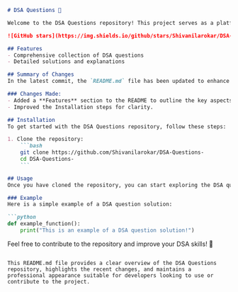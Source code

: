 ```markdown
# DSA Questions 🚀

Welcome to the DSA Questions repository! This project serves as a platform for developers and learners to practice and enhance their skills in Data Structures and Algorithms (DSA). This repository is designed to help you improve your understanding of various data structures and algorithms through a collection of questions and solutions.

![GitHub stars](https://img.shields.io/github/stars/Shivanilarokar/DSA-Questions-?style=social) ![Forks](https://img.shields.io/github/forks/Shivanilarokar/DSA-Questions-?style=social)

## Features
- Comprehensive collection of DSA questions
- Detailed solutions and explanations

## Summary of Changes
In the latest commit, the `README.md` file has been updated to enhance the clarity and usability of the documentation. A new **Features** section was added, making it easier for users to understand the key aspects of the repository.

### Changes Made:
- Added a **Features** section to the README to outline the key aspects of the repository.
- Improved the Installation steps for clarity.

## Installation
To get started with the DSA Questions repository, follow these steps:

1. Clone the repository:
    ```bash
    git clone https://github.com/Shivanilarokar/DSA-Questions-
    cd DSA-Questions-
    ```

## Usage
Once you have cloned the repository, you can start exploring the DSA questions and their solutions.

### Example
Here is a simple example of a DSA question solution:

```python
def example_function():
    print("This is an example of a DSA question solution!")
```

Feel free to contribute to the repository and improve your DSA skills! 🎉
``` 

This README.md file provides a clear overview of the DSA Questions repository, highlights the recent changes, and maintains a professional appearance suitable for developers looking to use or contribute to the project.